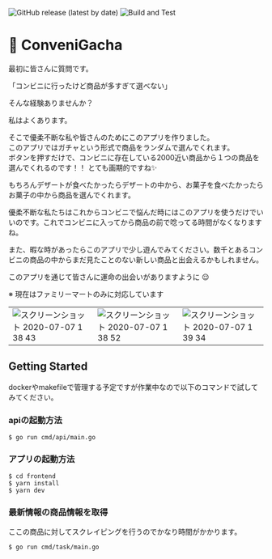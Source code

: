 ![GitHub release (latest by date)](https://img.shields.io/github/v/release/shirakiyo/ConveniGacha?color=yellow)
![Build and Test](https://github.com/shirakiyo/ConveniGacha/workflows/Build%20and%20Test/badge.svg)

# 🏪 ConveniGacha
最初に皆さんに質問です。  

「コンビニに行ったけど商品が多すぎて選べない」

そんな経験ありませんか？

私はよくあります。

そこで優柔不断な私や皆さんのためにこのアプリを作りました。  
このアプリではガチャという形式で商品をランダムで選んでくれます。  
ボタンを押すだけで、コンビニに存在している2000近い商品から１つの商品を選んでくれるのです！！ とても画期的ですね✨

もちろんデザートが食べたかったらデザートの中から、お菓子を食べたかったらお菓子の中から商品を選んでくれます。

優柔不断な私たちはこれからコンビニで悩んだ時にはこのアプリを使うだけでいいのです。これでコンビニに入ってから商品の前で唸ってる時間がなくなりますね。  

また、暇な時があったらこのアプリで少し遊んでみてください。数千とあるコンビニの商品の中からまだ見たことのない新しい商品と出会えるかもしれません。


このアプリを通じて皆さんに運命の出会いがありますように 😌

※ 現在はファミリーマートのみに対応しています

||||
|---|---|---|
|![スクリーンショット 2020-07-07 1 38 43](https://user-images.githubusercontent.com/38480754/86618969-bd797300-bff4-11ea-8cbe-3918d85f49a7.png)|![スクリーンショット 2020-07-07 1 38 52](https://user-images.githubusercontent.com/38480754/86618945-b6526500-bff4-11ea-9803-abb8587458c2.png)|![スクリーンショット 2020-07-07 1 39 34](https://user-images.githubusercontent.com/38480754/86618988-c2d6bd80-bff4-11ea-8d1c-97e464c88268.png)|


## Getting Started
dockerやmakefileで管理する予定ですが作業中なので以下のコマンドで試してみてください。
### apiの起動方法
```
$ go run cmd/api/main.go
```

### アプリの起動方法
```
$ cd frontend
$ yarn install
$ yarn dev
```

### 最新情報の商品情報を取得
ここの商品に対してスクレイピングを行うのでかなり時間がかかります。
```
$ go run cmd/task/main.go
```
